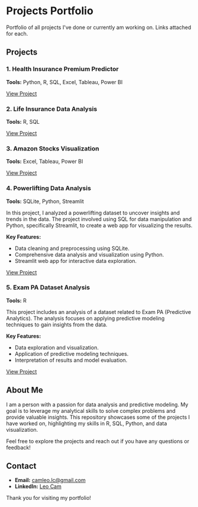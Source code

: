 # Projects Portfolio

Portfolio of all projects I've done or currently am working on. Links attached for each.

## Projects

### 1. Health Insurance Premium Predictor

**Tools:** Python, R, SQL, Excel, Tableau, Power BI

[View Project](https://github.com/cam-leo/HealthPredict)

### 2. Life Insurance Data Analysis

**Tools:** R, SQL 

[View Project](https://github.com/cam-leo/index.html/tree/main/LifeInsurance)

### 3. Amazon Stocks Visualization

**Tools:** Excel, Tableau, Power BI

[View Project](https://github.com/cam-leo/AmazonStocks)
 
### 4. Powerlifting Data Analysis
 
**Tools:** SQLite, Python, Streamlit

In this project, I analyzed a powerlifting dataset to uncover insights and trends in the data. The project involved using SQL for data manipulation and Python, specifically Streamlit, to create a web app for visualizing the results.

**Key Features:**

- Data cleaning and preprocessing using SQLite.
- Comprehensive data analysis and visualization using Python.
- Streamlit web app for interactive data exploration.

[View Project](https://github.com/cam-leo/index.html/tree/main/Powerlifting)

### 5. Exam PA Dataset Analysis

**Tools:** R

This project includes an analysis of a dataset related to Exam PA (Predictive Analytics). The analysis focuses on applying predictive modeling techniques to gain insights from the data.

**Key Features:**

- Data exploration and visualization.
- Application of predictive modeling techniques.
- Interpretation of results and model evaluation.

[View Project](https://github.com/cam-leo/R-assignments)

## About Me

I am a person with a passion for data analysis and predictive modeling. My goal is to leverage my analytical skills to solve complex problems and provide valuable insights. This repository showcases some of the projects I have worked on, highlighting my skills in R, SQL, Python, and data visualization.

Feel free to explore the projects and reach out if you have any questions or feedback!

## Contact

- **Email:** [camleo.lc@gmail.com](mailto:camleo.lc@gmail.com)
- **LinkedIn:** [Leo Cam](https://www.linkedin.com/in/leo-cam-445a15284)



Thank you for visiting my portfolio!
